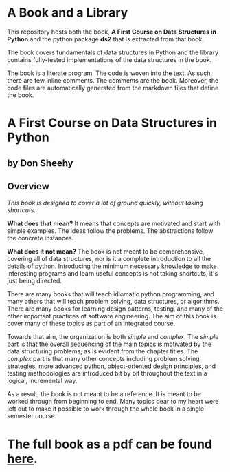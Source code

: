 # A Book and a Library

This repository hosts both the book, **A First Course on Data Structures in Python** and the python package **ds2** that is extracted from that book.

The book covers fundamentals of data structures in Python and the library contains fully-tested implementations of the data structures in the book.

The book is a literate program.
The code is woven into the text.
As such, there are few inline comments.
The comments are the book.
Moreover, the code files are automatically generated from the markdown files that define the book.

# A First Course on Data Structures in Python

## by Don Sheehy

## Overview

*This book is designed to cover a lot of ground quickly, without taking shortcuts.*

**What does that mean?**
It means that concepts are motivated and start with simple examples.
The ideas follow the problems.
The abstractions follow the concrete instances.

**What does it not mean?**
The book is not meant to be comprehensive, covering all of data structures,
nor is it a complete introduction to all the details of python.
Introducing the minimum necessary knowledge to make interesting programs and learn useful concepts is not taking shortcuts, it's just being directed.

There are many books that will teach idiomatic python programming, and many others that will teach problem solving, data structures, or algorithms.
There are many books for learning design patterns, testing, and many of the other important practices of software engineering.
The aim of this book is cover many of these topics as part of an integrated course.

Towards that aim, the organization is both *simple* and *complex*.
The *simple* part is that the overall sequencing of the main topics is motivated by the data structuring problems, as is evident from the chapter titles.
The *complex* part is that many other concepts including problem solving strategies, more advanced python, object-oriented design principles, and testing methodologies are introduced bit by bit throughout the text in a logical, incremental way.

As a result, the book is not meant to be a reference.
It is meant to be worked through from beginning to end.
Many topics dear to my heart were left out to make it possible to work through the whole book in a single semester course.

# The full book as a pdf can be found <a href="https://donsheehy.github.io/datastructures/">here</a>.
